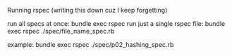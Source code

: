 Running rspec (writing this down cuz I keep forgetting)

run all specs at once: bundle exec rspec
run just a single rspec file: bundle exec rspec ./spec/file_name_spec.rb

example: bundle exec rspec ./spec/p02_hashing_spec.rb
